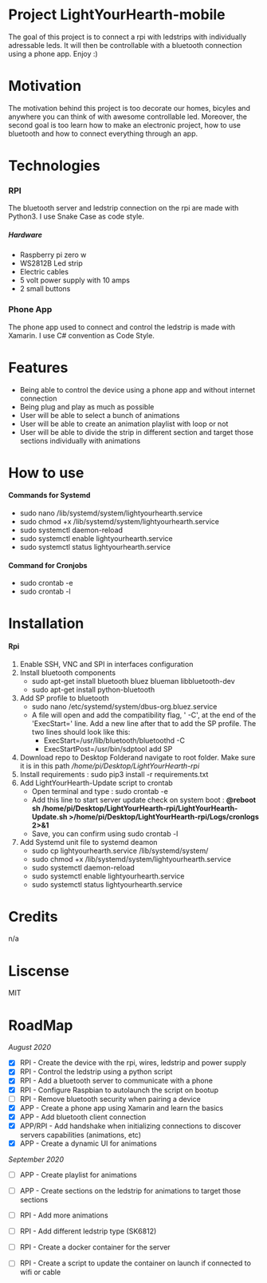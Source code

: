 # Project LightYourHearth-mobile
The goal of this project is to connect a rpi with ledstrips with individually adressable leds.
It will then be controllable with a bluetooth connection using a phone app. Enjoy :)

# Motivation
The motivation behind this project is too decorate our homes, bicyles and anywhere you can think of with awesome controllable led.
Moreover, the second goal is too learn how to make an electronic project, how to use bluetooth and how to connect everything through an app.

# Technologies

### RPI
The bluetooth server and ledstrip connection on the rpi are made with Python3. I use Snake Case as code style.

##### Hardware
 - Raspberry pi zero w
 - WS2812B Led strip
 - Electric cables
 - 5 volt power supply with 10 amps
 - 2 small buttons

### Phone App
The phone app used to connect and control the ledstrip is made with Xamarin. I use C# convention as Code Style.

# Features
- Being able to control the device using a phone app and without internet connection
- Being plug and play as much as possible
- User will be able to select a bunch of animations
- User will be able to create an animation playlist with loop or not
- User will be able to divide the strip in different section and target those sections individually with animations

# How to use
#### **Commands for Systemd**
 - sudo nano /lib/systemd/system/lightyourhearth.service 
 - sudo chmod +x /lib/systemd/system/lightyourhearth.service
 - sudo systemctl daemon-reload
 - sudo systemctl enable lightyourhearth.service
 - sudo systemctl status lightyourhearth.service

#### **Command for Cronjobs**
 - sudo crontab -e
 - sudo crontab -l

# Installation
 #### Rpi
 1. Enable SSH, VNC and SPI in interfaces configuration
 2. Install bluetooth components
    - sudo apt-get install bluetooth bluez blueman libbluetooth-dev
    - sudo apt-get install python-bluetooth
 3. Add SP profile to bluetooth
    - sudo nano /etc/systemd/system/dbus-org.bluez.service
    - A file will open and add the compatibility flag, ' -C', at the end of the 'ExecStart=' line. Add a new line after that to add the SP profile. The two lines should look like this:
        - ExecStart=/usr/lib/bluetooth/bluetoothd -C
        - ExecStartPost=/usr/bin/sdptool add SP
 4. Download repo to Desktop Folderand navigate to root folder. Make sure it is in this path */home/pi/Desktop/LightYourHearth-rpi* 
 5. Install requirements : sudo pip3 install -r requirements.txt
 6. Add LightYourHearth-Update script to crontab
    - Open terminal and type : sudo crontab -e
    - Add this line to start server update check on system boot : **@reboot sh /home/pi/Desktop/LightYourHearth-rpi/LightYourHearth-Update.sh >/home/pi/Desktop/LightYourHearth-rpi/Logs/cronlogs 2>&1**
    - Save, you can confirm using sudo crontab -l
 7. Add Systemd unit file to systemd deamon
    - sudo cp lightyourhearth.service /lib/systemd/system/
    - sudo chmod +x /lib/systemd/system/lightyourhearth.service
    - sudo systemctl daemon-reload
    - sudo systemctl enable lightyourhearth.service
    - sudo systemctl status lightyourhearth.service

# Credits
n/a

# Liscense
MIT

# RoadMap
*August 2020*
- [x] RPI - Create the device with the rpi, wires, ledstrip and power supply
- [x] RPI - Control the ledstrip using a python script
- [x] RPI - Add a bluetooth server to communicate with a phone
- [x] RPI - Configure Raspbian to autolaunch the script on bootup
- [ ] RPI - Remove bluetooth security when pairing a device
- [x] APP - Create a phone app using Xamarin and learn the basics
- [x] APP - Add bluetooth client connection
- [x] APP/RPI - Add handshake when initializing connections to discover servers capabilities (animations, etc)
- [x] APP - Create a dynamic UI for animations

*September 2020*
- [ ] APP - Create playlist for animations
- [ ] APP - Create sections on the ledstrip for animations to target those sections
- [ ] RPI - Add more animations
- [ ] RPI - Add different ledstrip type (SK6812)
- [ ] RPI - Create a docker container for the server
- [ ] RPI - Create a script to update the container on launch if connected to wifi or cable


